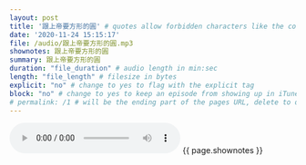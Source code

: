 ```yaml
---
layout: post
title: '跟上帝要方形的圓' # quotes allow forbidden characters like the colon
date: '2020-11-24 15:15:17'
file: /audio/跟上帝要方形的圓.mp3
shownotes: 跟上帝要方形的圓
summary: 跟上帝要方形的圓
duration: "file_duration" # audio length in min:sec
length: "file_length" # filesize in bytes
explicit: "no" # change to yes to flag with the explicit tag
block: "no" # change to yes to keep an episode from showing up in iTunes
# permalink: /1 # will be the ending part of the pages URL, delete to default to the title
---
```


<audio controls>
<source src="{{site.url}}{{site.baseurl}}{{ page.file }}" type="audio/x-mp3">
Your browser does not support the audio element.
</audio>
{{ page.shownotes }}

